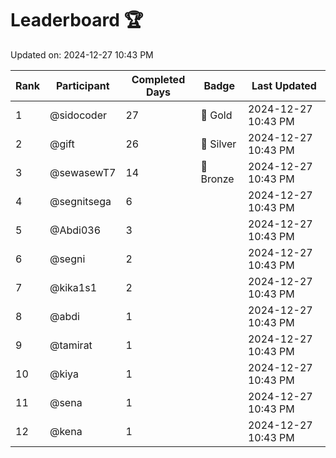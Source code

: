 # Leaderboard 🏆

Updated on: 2024-12-27 10:43 PM

| Rank | Participant       | Completed Days | Badge      | Last Updated         |
|------|-------------------|----------------|------------|----------------------|
| 1    | @sidocoder        | 27             | 🏅 Gold     | 2024-12-27 10:43 PM |
| 2    | @gift             | 26             | 🥈 Silver   | 2024-12-27 10:43 PM |
| 3    | @sewasewT7        | 14             | 🥉 Bronze   | 2024-12-27 10:43 PM |
| 4    | @segnitsega       | 6              |            | 2024-12-27 10:43 PM |
| 5    | @Abdi036          | 3              |            | 2024-12-27 10:43 PM |
| 6    | @segni            | 2              |            | 2024-12-27 10:43 PM |
| 7    | @kika1s1          | 2              |            | 2024-12-27 10:43 PM |
| 8    | @abdi             | 1              |            | 2024-12-27 10:43 PM |
| 9    | @tamirat          | 1              |            | 2024-12-27 10:43 PM |
| 10   | @kiya             | 1              |            | 2024-12-27 10:43 PM |
| 11   | @sena             | 1              |            | 2024-12-27 10:43 PM |
| 12   | @kena             | 1              |            | 2024-12-27 10:43 PM |
